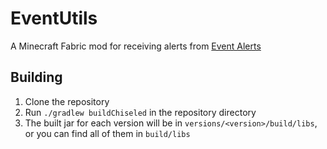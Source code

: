 # EventUtils
A Minecraft Fabric mod for receiving alerts from [Event Alerts](https://discord.gg/skeppy)

## Building
1. Clone the repository
2. Run `./gradlew buildChiseled` in the repository directory
3. The built jar for each version will be in `versions/<version>/build/libs`, or you can find all of them in `build/libs`

